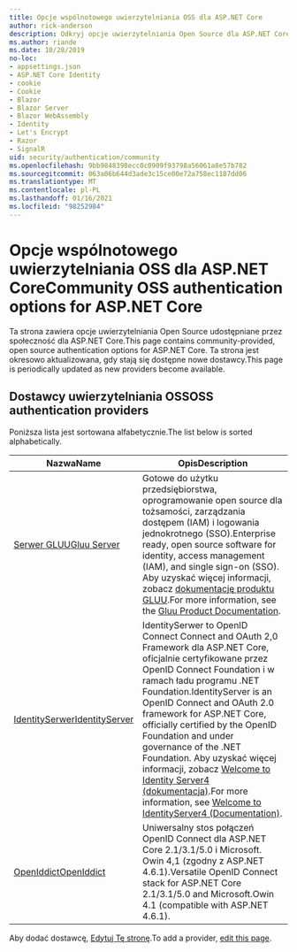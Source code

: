 ```yaml
---
title: Opcje wspólnotowego uwierzytelniania OSS dla ASP.NET Core
author: rick-anderson
description: Odkryj opcje uwierzytelniania Open Source dla ASP.NET Core.
ms.author: riande
ms.date: 10/28/2019
no-loc:
- appsettings.json
- ASP.NET Core Identity
- cookie
- Cookie
- Blazor
- Blazor Server
- Blazor WebAssembly
- Identity
- Let's Encrypt
- Razor
- SignalR
uid: security/authentication/community
ms.openlocfilehash: 9bb9848398ecc0c0909f93798a56061a8e57b782
ms.sourcegitcommit: 063a06b644d3ade3c15ce00e72a758ec1187dd06
ms.translationtype: MT
ms.contentlocale: pl-PL
ms.lasthandoff: 01/16/2021
ms.locfileid: "98252984"
---
```

# <a name="community-oss-authentication-options-for-aspnet-core"></a><span data-ttu-id="7824f-103">Opcje wspólnotowego uwierzytelniania OSS dla ASP.NET Core</span><span class="sxs-lookup"><span data-stu-id="7824f-103">Community OSS authentication options for ASP.NET Core</span></span>

<span data-ttu-id="7824f-104">Ta strona zawiera opcje uwierzytelniania Open Source udostępniane przez społeczność dla ASP.NET Core.</span><span class="sxs-lookup"><span data-stu-id="7824f-104">This page contains community-provided, open source authentication options for ASP.NET Core.</span></span> <span data-ttu-id="7824f-105">Ta strona jest okresowo aktualizowana, gdy stają się dostępne nowe dostawcy.</span><span class="sxs-lookup"><span data-stu-id="7824f-105">This page is periodically updated as new providers become available.</span></span>

## <a name="oss-authentication-providers"></a><span data-ttu-id="7824f-106">Dostawcy uwierzytelniania OSS</span><span class="sxs-lookup"><span data-stu-id="7824f-106">OSS authentication providers</span></span>

<span data-ttu-id="7824f-107">Poniższa lista jest sortowana alfabetycznie.</span><span class="sxs-lookup"><span data-stu-id="7824f-107">The list below is sorted alphabetically.</span></span>

| <span data-ttu-id="7824f-108">Nazwa</span><span class="sxs-lookup"><span data-stu-id="7824f-108">Name</span></span> | <span data-ttu-id="7824f-109">Opis</span><span class="sxs-lookup"><span data-stu-id="7824f-109">Description</span></span> |
| ---- | ----------- |
| [<span data-ttu-id="7824f-110">Serwer GLUU</span><span class="sxs-lookup"><span data-stu-id="7824f-110">Gluu Server</span></span>](https://gluu.org/) | <span data-ttu-id="7824f-111">Gotowe do użytku przedsiębiorstwa, oprogramowanie open source dla tożsamości, zarządzania dostępem (IAM) i logowania jednokrotnego (SSO).</span><span class="sxs-lookup"><span data-stu-id="7824f-111">Enterprise ready, open source software for identity, access management (IAM), and single sign-on (SSO).</span></span> <span data-ttu-id="7824f-112">Aby uzyskać więcej informacji, zobacz [dokumentację produktu GLUU](https://gluu.org/docs/).</span><span class="sxs-lookup"><span data-stu-id="7824f-112">For more information, see the [Gluu Product Documentation](https://gluu.org/docs/).</span></span> |
| [<span data-ttu-id="7824f-113">IdentitySerwer</span><span class="sxs-lookup"><span data-stu-id="7824f-113">IdentityServer</span></span>](https://identityserver.io/) | <span data-ttu-id="7824f-114">IdentitySerwer to OpenID Connect Connect and OAuth 2,0 Framework dla ASP.NET Core, oficjalnie certyfikowane przez OpenID Connect Foundation i w ramach ładu programu .NET Foundation.</span><span class="sxs-lookup"><span data-stu-id="7824f-114">IdentityServer is an OpenID Connect and OAuth 2.0 framework for ASP.NET Core, officially certified by the OpenID Foundation and under governance of the .NET Foundation.</span></span> <span data-ttu-id="7824f-115">Aby uzyskać więcej informacji, zobacz [Welcome to Identity Server4 (dokumentacja)](https://identityserver4.readthedocs.io/en/latest/).</span><span class="sxs-lookup"><span data-stu-id="7824f-115">For more information, see [Welcome to IdentityServer4 (Documentation)](https://identityserver4.readthedocs.io/en/latest/).</span></span> |
| [<span data-ttu-id="7824f-116">OpenIddict</span><span class="sxs-lookup"><span data-stu-id="7824f-116">OpenIddict</span></span>](https://github.com/openiddict/openiddict-core) | <span data-ttu-id="7824f-117">Uniwersalny stos połączeń OpenID Connect dla ASP.NET Core 2.1/3.1/5.0 i Microsoft. Owin 4,1 (zgodny z ASP.NET 4.6.1).</span><span class="sxs-lookup"><span data-stu-id="7824f-117">Versatile OpenID Connect stack for ASP.NET Core 2.1/3.1/5.0 and Microsoft.Owin 4.1 (compatible with ASP.NET 4.6.1).</span></span> |

<span data-ttu-id="7824f-118">Aby dodać dostawcę, [Edytuj Tę stronę](https://github.com/login?return_to=https%3A%2F%2Fgithub.com%2Faspnet%2FDocs%2Fedit%2Fmaster%2Faspnetcore%2Fsecurity%2Fauthentication%2Fcommunity.md).</span><span class="sxs-lookup"><span data-stu-id="7824f-118">To add a provider, [edit this page](https://github.com/login?return_to=https%3A%2F%2Fgithub.com%2Faspnet%2FDocs%2Fedit%2Fmaster%2Faspnetcore%2Fsecurity%2Fauthentication%2Fcommunity.md).</span></span>
